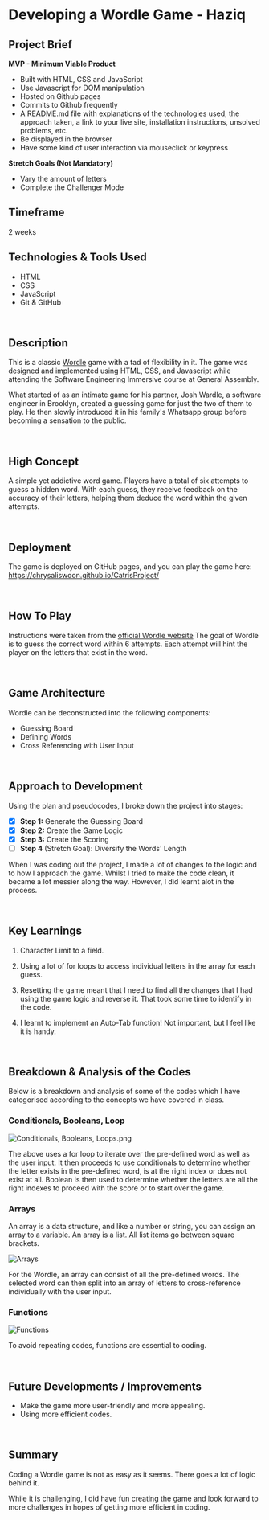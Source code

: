 # Developing a Wordle Game - Haziq

## Project Brief
**MVP - Minimum Viable Product** 
- Built with HTML, CSS and JavaScript
- Use Javascript for DOM manipulation
- Hosted on Github pages
- Commits to Github frequently
- A README.md file with explanations of the technologies used, the approach taken, a link to your live site, installation instructions, unsolved problems, etc.
- Be displayed in the browser
- Have some kind of user interaction via mouseclick or keypress

**Stretch Goals (Not Mandatory)**
- Vary the amount of letters
- Complete the Challenger Mode

## Timeframe
2 weeks

## Technologies & Tools Used
- HTML
- CSS
- JavaScript
- Git & GitHub

<br>

## Description
This is a classic [Wordle](https://www.nytimes.com/games/wordle/index.html) game with a tad of flexibility in it. The game was designed and implemented using HTML, CSS, and Javascript while attending the Software Engineering Immersive course at General Assembly.

What started of as an intimate game for his partner, Josh Wardle, a software engineer in Brooklyn, created a guessing game for just the two of them to play. He then slowly introduced it in his family's Whatsapp group before becoming a sensation to the public.

<br>

## High Concept
A simple yet addictive word game. Players have a total of six attempts to guess a hidden word. With each guess, they receive feedback on the accuracy of their letters, helping them deduce the word within the given attempts. 

<br>

## Deployment
The game is deployed on GitHub pages, and you can play the game here: https://chrysaliswoon.github.io/CatrisProject/

<br>

## How To Play
Instructions were taken from the [official Wordle website](https://www.nytimes.com/2022/02/10/crosswords/best-wordle-tips.html
)
The goal of Wordle is to guess the correct word within 6 attempts. Each attempt will hint the player on the letters that exist in the word.

<br>

## Game Architecture
Wordle can be deconstructed into the following components:
- Guessing Board
- Defining Words 
- Cross Referencing with User Input

<br>

## Approach to Development
Using the plan and pseudocodes, I broke down the project into stages:
- [x] **Step 1:** Generate the Guessing Board
- [x] **Step 2:** Create the Game Logic
- [x] **Step 3:** Create the Scoring
- [ ] **Step 4** (Stretch Goal): Diversify the Words' Length

When I was coding out the project, I made a lot of changes to the logic and to how I approach the game. Whilst I tried to make the code clean, it became a lot messier along the way. However, I did learnt alot in the process.

<br>

## Key Learnings
1. Character Limit to a field.

2. Using a lot of for loops to access individual letters in the array for each guess.

3. Resetting the game meant that I need to find all the changes that I had using the game logic and reverse it. That took some time to identify in the code.

4. I learnt to implement an Auto-Tab function! Not important, but I feel like it is handy.

<br>

## Breakdown & Analysis of the Codes
Below is a breakdown and analysis of some of the codes which I have categorised according to the concepts we have covered in class.

### Conditionals, Booleans, Loop

![Conditionals, Booleans, Loops.png](https://github.com/ahzqr/wordle-ga/blob/6007694f3d150fce706f11ad84beee72bd1821b5/Conditionals%2C%20Booleans%2C%20Loops.png)

The above uses a for loop to iterate over the pre-defined word as well as the user input. 
It then proceeds to use conditionals to determine whether the letter exists in the pre-defined word, is at the right index or does not exist at all.
Boolean is then used to determine whether the letters are all the right indexes to proceed with the score or to start over the game.

### Arrays 
An array is a data structure, and like a number or string, you can assign an array to a variable. An array is a list. All list items go between square brackets.

![Arrays](https://github.com/ahzqr/wordle-ga/blob/ae6c85b52dcf08a05b95f483fc630c5bc291effd/Array.png)

For the Wordle, an array can consist of all the pre-defined words. The selected word can then split into an array of letters to cross-reference individually with the user input.

### Functions

![Functions](https://github.com/ahzqr/wordle-ga/blob/fbe00919bc27c69069a2693045379686e0fb7639/Functions.png)

To avoid repeating codes, functions are essential to coding.

<br>

## Future Developments / Improvements

- Make the game more user-friendly and more appealing. 
- Using more efficient codes.

<br>

## Summary
Coding a Wordle game is not as easy as it seems. There goes a lot of logic behind it. 

While it is challenging, I did have fun creating the game and look forward to more challenges in hopes of getting more efficient in coding.
